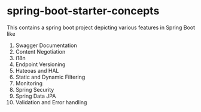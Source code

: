 # spring-boot-starter-concepts
This contains a spring boot project depicting various features in Spring Boot like

1. Swagger Documentation
2. Content Negotiation
3. i18n
4. Endpoint Versioning
5. Hateoas and HAL
6. Static and Dynamic Filtering
7. Monitoring
8. Spring Security
9. Spring Data JPA
10. Validation and Error handling 
